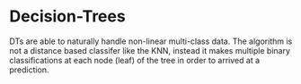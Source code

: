# Decision-Trees
DTs are able to naturally handle non-linear multi-class data.
The algorithm is not a distance based classifer like the KNN, instead it makes multiple binary classifications at each node (leaf) of the tree in order to arrived at a prediction.
